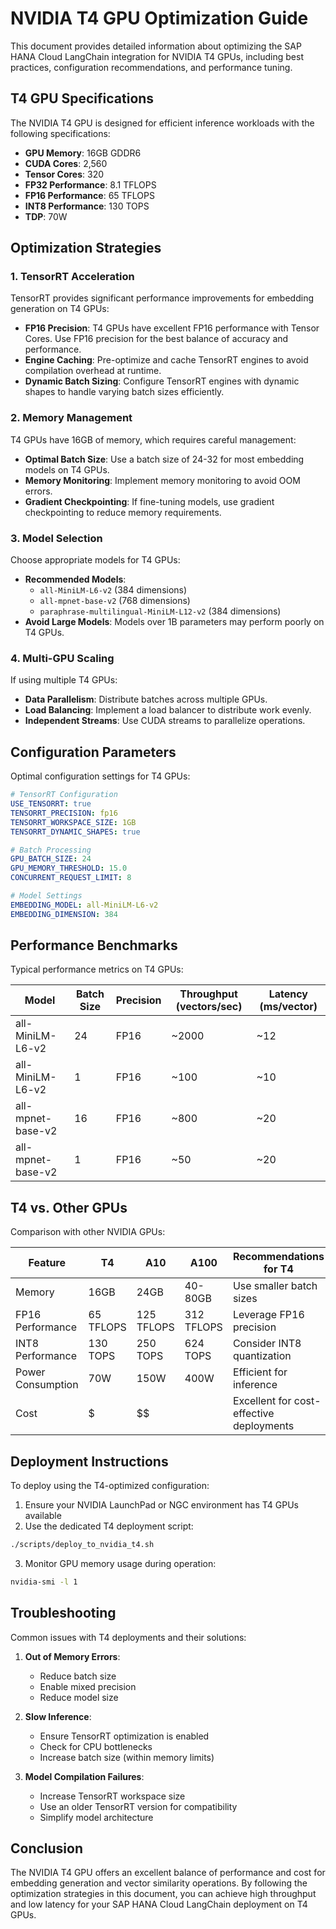 # NVIDIA T4 GPU Optimization Guide

This document provides detailed information about optimizing the SAP HANA Cloud LangChain integration for NVIDIA T4 GPUs, including best practices, configuration recommendations, and performance tuning.

## T4 GPU Specifications

The NVIDIA T4 GPU is designed for efficient inference workloads with the following specifications:

- **GPU Memory**: 16GB GDDR6
- **CUDA Cores**: 2,560
- **Tensor Cores**: 320
- **FP32 Performance**: 8.1 TFLOPS
- **FP16 Performance**: 65 TFLOPS
- **INT8 Performance**: 130 TOPS
- **TDP**: 70W

## Optimization Strategies

### 1. TensorRT Acceleration

TensorRT provides significant performance improvements for embedding generation on T4 GPUs:

- **FP16 Precision**: T4 GPUs have excellent FP16 performance with Tensor Cores. Use FP16 precision for the best balance of accuracy and performance.
- **Engine Caching**: Pre-optimize and cache TensorRT engines to avoid compilation overhead at runtime.
- **Dynamic Batch Sizing**: Configure TensorRT engines with dynamic shapes to handle varying batch sizes efficiently.

### 2. Memory Management

T4 GPUs have 16GB of memory, which requires careful management:

- **Optimal Batch Size**: Use a batch size of 24-32 for most embedding models on T4 GPUs.
- **Memory Monitoring**: Implement memory monitoring to avoid OOM errors.
- **Gradient Checkpointing**: If fine-tuning models, use gradient checkpointing to reduce memory requirements.

### 3. Model Selection

Choose appropriate models for T4 GPUs:

- **Recommended Models**: 
  - `all-MiniLM-L6-v2` (384 dimensions)
  - `all-mpnet-base-v2` (768 dimensions)
  - `paraphrase-multilingual-MiniLM-L12-v2` (384 dimensions)
- **Avoid Large Models**: Models over 1B parameters may perform poorly on T4 GPUs.

### 4. Multi-GPU Scaling

If using multiple T4 GPUs:

- **Data Parallelism**: Distribute batches across multiple GPUs.
- **Load Balancing**: Implement a load balancer to distribute work evenly.
- **Independent Streams**: Use CUDA streams to parallelize operations.

## Configuration Parameters

Optimal configuration settings for T4 GPUs:

```yaml
# TensorRT Configuration
USE_TENSORRT: true
TENSORRT_PRECISION: fp16
TENSORRT_WORKSPACE_SIZE: 1GB
TENSORRT_DYNAMIC_SHAPES: true

# Batch Processing
GPU_BATCH_SIZE: 24
GPU_MEMORY_THRESHOLD: 15.0
CONCURRENT_REQUEST_LIMIT: 8

# Model Settings
EMBEDDING_MODEL: all-MiniLM-L6-v2
EMBEDDING_DIMENSION: 384
```

## Performance Benchmarks

Typical performance metrics on T4 GPUs:

| Model | Batch Size | Precision | Throughput (vectors/sec) | Latency (ms/vector) |
|-------|------------|-----------|--------------------------|---------------------|
| all-MiniLM-L6-v2 | 24 | FP16 | ~2000 | ~12 |
| all-MiniLM-L6-v2 | 1 | FP16 | ~100 | ~10 |
| all-mpnet-base-v2 | 16 | FP16 | ~800 | ~20 |
| all-mpnet-base-v2 | 1 | FP16 | ~50 | ~20 |

## T4 vs. Other GPUs

Comparison with other NVIDIA GPUs:

| Feature | T4 | A10 | A100 | Recommendations for T4 |
|---------|----|----|------|------------------------|
| Memory | 16GB | 24GB | 40-80GB | Use smaller batch sizes |
| FP16 Performance | 65 TFLOPS | 125 TFLOPS | 312 TFLOPS | Leverage FP16 precision |
| INT8 Performance | 130 TOPS | 250 TOPS | 624 TOPS | Consider INT8 quantization |
| Power Consumption | 70W | 150W | 400W | Efficient for inference |
| Cost | $ | $$ | $$$$ | Excellent for cost-effective deployments |

## Deployment Instructions

To deploy using the T4-optimized configuration:

1. Ensure your NVIDIA LaunchPad or NGC environment has T4 GPUs available
2. Use the dedicated T4 deployment script:

```bash
./scripts/deploy_to_nvidia_t4.sh
```

3. Monitor GPU memory usage during operation:

```bash
nvidia-smi -l 1
```

## Troubleshooting

Common issues with T4 deployments and their solutions:

1. **Out of Memory Errors**:
   - Reduce batch size
   - Enable mixed precision
   - Reduce model size

2. **Slow Inference**:
   - Ensure TensorRT optimization is enabled
   - Check for CPU bottlenecks
   - Increase batch size (within memory limits)

3. **Model Compilation Failures**:
   - Increase TensorRT workspace size
   - Use an older TensorRT version for compatibility
   - Simplify model architecture

## Conclusion

The NVIDIA T4 GPU offers an excellent balance of performance and cost for embedding generation and vector similarity operations. By following the optimization strategies in this document, you can achieve high throughput and low latency for your SAP HANA Cloud LangChain deployment on T4 GPUs.